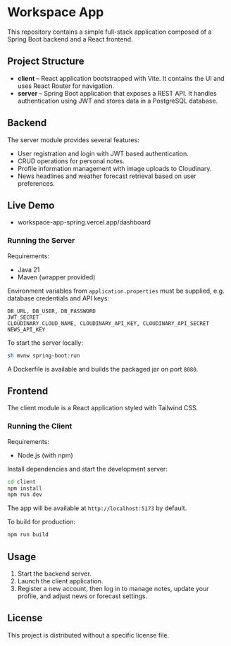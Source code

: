 # Workspace App

This repository contains a simple full-stack application composed of a Spring Boot backend and a React frontend.

## Project Structure

- **client** – React application bootstrapped with Vite. It contains the UI and uses React Router for navigation.
- **server** – Spring Boot application that exposes a REST API. It handles authentication using JWT and stores data in a PostgreSQL database.

## Backend

The server module provides several features:

- User registration and login with JWT based authentication.
- CRUD operations for personal notes.
- Profile information management with image uploads to Cloudinary.
- News headlines and weather forecast retrieval based on user preferences.

## Live Demo

- workspace-app-spring.vercel.app/dashboard

### Running the Server

Requirements:

- Java 21
- Maven (wrapper provided)

Environment variables from `application.properties` must be supplied, e.g. database credentials and API keys:

```
DB_URL, DB_USER, DB_PASSWORD
JWT_SECRET
CLOUDINARY_CLOUD_NAME, CLOUDINARY_API_KEY, CLOUDINARY_API_SECRET
NEWS_API_KEY
```

To start the server locally:

```bash
sh mvnw spring-boot:run
```

A Dockerfile is available and builds the packaged jar on port `8080`.

## Frontend

The client module is a React application styled with Tailwind CSS.

### Running the Client

Requirements:

- Node.js (with npm)

Install dependencies and start the development server:

```bash
cd client
npm install
npm run dev
```

The app will be available at `http://localhost:5173` by default.

To build for production:

```bash
npm run build
```

## Usage

1. Start the backend server.
2. Launch the client application.
3. Register a new account, then log in to manage notes, update your profile, and adjust news or forecast settings.

## License

This project is distributed without a specific license file.

